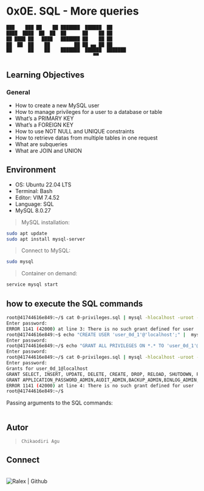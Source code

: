 # 0x0E. SQL - More queries

```sql
███    ███ ██    ██ ███████  ██████  ██
████  ████  ██  ██  ██      ██    ██ ██
██ ████ ██   ████   ███████ ██    ██ ██
██  ██  ██    ██         ██ ██ ▄▄ ██ ██
██      ██    ██    ███████  ██████  ███████
                                ▀▀
```

## Learning Objectives

### General

* How to create a new MySQL user
* How to manage privileges for a user to a database or table
* What’s a PRIMARY KEY
* What’s a FOREIGN KEY
* How to use NOT NULL and UNIQUE constraints
* How to retrieve datas from multiple tables in one request
* What are subqueries
* What are JOIN and UNION

## Environment

* OS: Ubuntu 22.04 LTS
* Terminal: Bash
* Editor: VIM 7.4.52
* Language: SQL
* MySQL 8.0.27

>MySQL installation:

```bash
sudo apt update
sudo apt install mysql-server
```

> Connect to MySQL:

```bash
sudo mysql
```

> Container on demand:

```bash
service mysql start
```

## how to execute the SQL commands

```bash
root@41744616e849:~/$ cat 0-privileges.sql | mysql -hlocalhost -uroot -p
Enter password:
ERROR 1141 (42000) at line 3: There is no such grant defined for user 'user_0d_1' on host 'localhost'
root@41744616e849:~$ echo "CREATE USER 'user_0d_1'@'localhost';" |  mysql -hlocalhost -uroot -p
Enter password:
root@41744616e849:~/$ echo "GRANT ALL PRIVILEGES ON *.* TO 'user_0d_1'@'localhost';" |  mysql -hlocalhost -uroot -p
Enter password:
root@41744616e849:~/$ cat 0-privileges.sql | mysql -hlocalhost -uroot -p
Enter password:
Grants for user_0d_1@localhost
GRANT SELECT, INSERT, UPDATE, DELETE, CREATE, DROP, RELOAD, SHUTDOWN, PROCESS, FILE, REFERENCES, INDEX, ALTER, SHOW DATABASES, SUPER, CREATE TEMPORARY TABLES, LOCK TABLES, EXECUTE, REPLICATION SLAVE, REPLICATION CLIENT, CREATE VIEW, SHOW VIEW, CREATE ROUTINE, ALTER ROUTINE, CREATE USER, EVENT, TRIGGER, CREATE TABLESPACE, CREATE ROLE, DROP ROLE ON *.* TO `user_0d_1`@`localhost`
GRANT APPLICATION_PASSWORD_ADMIN,AUDIT_ADMIN,BACKUP_ADMIN,BINLOG_ADMIN,BINLOG_ENCRYPTION_ADMIN,CLONE_ADMIN,CONNECTION_ADMIN,ENCRYPTION_KEY_ADMIN,FLUSH_OPTIMIZER_COSTS,FLUSH_STATUS,FLUSH_TABLES,FLUSH_USER_RESOURCES,GROUP_REPLICATION_ADMIN,INNODB_REDO_LOG_ARCHIVE,INNODB_REDO_LOG_ENABLE,PERSIST_RO_VARIABLES_ADMIN,REPLICATION_APPLIER,REPLICATION_SLAVE_ADMIN,RESOURCE_GROUP_ADMIN,RESOURCE_GROUP_USER,ROLE_ADMIN,SERVICE_CONNECTION_ADMIN,SESSION_VARIABLES_ADMIN,SET_USER_ID,SHOW_ROUTINE,SYSTEM_USER,SYSTEM_VARIABLES_ADMIN,TABLE_ENCRYPTION_ADMIN,XA_RECOVER_ADMIN ON *.* TO `user_0d_1`@`localhost`
ERROR 1141 (42000) at line 4: There is no such grant defined for user 'user_0d_2' on host 'localhost'
root@41744616e849:~/$
```

Passing arguments to the SQL commands:

```bash

```

## Autor

>```Chikaodiri Agu```

## Connect

<br>
<div>
<!-- Github -->
<a href="https://github.com/NaGu-Tech/" target="_blank"> <img align="left" src="https://img.shields.io/github/followers/ralexrivero?style=social" alt="Ralex | Github"> </a>
</br>
</div>
